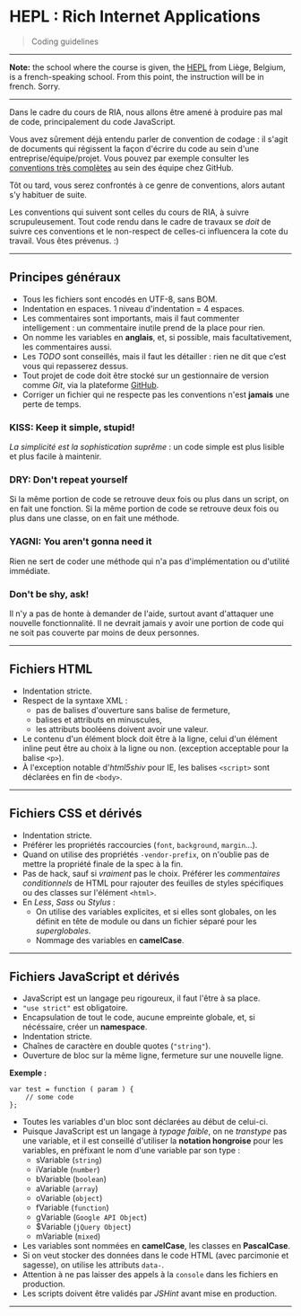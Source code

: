 # HEPL : Rich Internet Applications

> Coding guidelines

* * *

**Note:** the school where the course is given, the [HEPL](http://www.provincedeliege.be/hauteecole) from Liège, Belgium, is a french-speaking school. From this point, the instruction will be in french. Sorry.

* * *

Dans le cadre du cours de RIA, nous allons être amené à produire pas mal de code, principalement du code JavaScript.

Vous avez sûrement déjà entendu parler de convention de codage : il s'agit de documents qui régissent la façon d'écrire du code au sein d'une entreprise/équipe/projet. Vous pouvez par exemple consulter les [conventions très complètes](https://github.com/styleguide) au sein des équipe chez GitHub.

Tôt ou tard, vous serez confrontés à ce genre de conventions, alors autant s'y habituer de suite.

Les conventions qui suivent sont celles du cours de RIA, à suivre scrupuleusement.
Tout code rendu dans le cadre de travaux se *doit* de suivre ces conventions et le non-respect de celles-ci influencera la cote du travail. Vous êtes prévenus. :)

* * *

## Principes généraux

* Tous les fichiers sont encodés en UTF-8, sans BOM.
* Indentation en espaces. 1 niveau d'indentation = 4 espaces.
* Les commentaires sont importants, mais il faut commenter intelligement : un commentaire inutile prend de la place pour rien.
* On nomme les variables en **anglais**, et, si possible, mais facultativement, les commentaires aussi.
* Les *TODO* sont conseillés, mais il faut les détailler : rien ne dit que c’est vous qui repasserez dessus.
* Tout projet de code doit être stocké sur un gestionnaire de version comme *Git*, via la plateforme [GitHub](http://github.com).
* Corriger un fichier qui ne respecte pas les conventions n'est **jamais** une perte de temps.

### KISS: Keep it simple, stupid!

*La simplicité est la sophistication suprême* : un code simple est plus lisible et plus facile à maintenir.

### DRY: Don't repeat yourself

Si la même portion de code se retrouve deux fois ou plus dans un script, on en fait une fonction. Si la même portion de code se retrouve deux fois ou plus dans une classe, on en fait une méthode.

### YAGNI: You aren't gonna need it

Rien ne sert de coder une méthode qui n'a pas d'implémentation ou d'utilité immédiate.

### Don't be shy, ask!

Il n'y a pas de honte à demander de l'aide, surtout avant d'attaquer une nouvelle fonctionnalité.
Il ne devrait jamais y avoir une portion de code qui ne soit pas couverte par moins de deux personnes.

* * *

## Fichiers HTML

* Indentation stricte.
* Respect de la syntaxe XML :
	* pas de balises d'ouverture sans balise de fermeture,
	* balises et attributs en minuscules,
	* les attributs booléens doivent avoir une valeur.
* Le contenu d'un élément block doit être à la ligne, celui d'un élément inline peut être au choix à la ligne ou non. (exception acceptable pour la balise `<p>`).
* À l'exception notable d'*html5shiv* pour IE, les balises `<script>` sont déclarées en fin de `<body>`.

* * *

## Fichiers CSS et dérivés

* Indentation stricte.
* Préférer les propriétés raccourcies (`font`, `background`, `margin`…).
* Quand on utilise des propriétés `-vendor-prefix`, on n'oublie pas de mettre la propriété finale de la spec à la fin.
* Pas de hack, sauf si *vraiment* pas le choix. Préférer les *commentaires conditionnels* de HTML pour rajouter des feuilles de styles spécifiques ou des classes sur l'élément `<html>`.
* En *Less*, *Sass* ou *Stylus* :
	* On utilise des variables explicites, et si elles sont globales, on les définit en tête de module ou dans un fichier séparé pour les *superglobales*.
	* Nommage des variables en **camelCase**.

* * *

## Fichiers JavaScript et dérivés

* JavaScript est un langage peu rigoureux, il faut l'être à sa place.
* `"use strict"` est obligatoire.
* Encapsulation de tout le code, aucune empreinte globale, et, si nécéssaire, créer un **namespace**.
* Indentation stricte.
* Chaînes de caractère en double quotes (`"string"`).
* Ouverture de bloc sur la même ligne, fermeture sur une nouvelle ligne.

**Exemple :**

	var test = function ( param ) {
		// some code
	};
	
* Toutes les variables d'un bloc sont déclarées au début de celui-ci.
* Puisque JavaScript est un langage à *typage faible*, on ne *transtype* pas une variable, et il est conseillé d'utiliser la **notation hongroise** pour les variables, en préfixant le nom d'une variable par son type :
	* sVariable (`string`)
	* iVariable (`number`)
	* bVariable (`boolean`)
	* aVariable (`array`)
	* oVariable (`object`)
	* fVariable (`function`)
	* gVariable (`Google API Object`)
	* $Variable (`jQuery Object`)
	* mVariable (`mixed`)
* Les variables sont nommées en **camelCase**, les classes en **PascalCase**.
* Si on veut stocker des données dans le code HTML (avec parcimonie et sagesse), on utilise les attributs `data-`.
* Attention à ne pas laisser des appels à la `console` dans les fichiers en production.
* Les scripts doivent être validés par *JSHint* avant mise en production.

* * *
